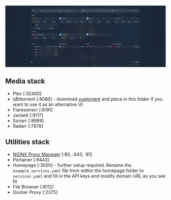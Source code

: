 ![](./img/home.png)

## Media stack

- Plex [:32400]
- qBittorrent [:8080] - download [vuetorrent](https://github.com/VueTorrent/VueTorrent) and place in this folder if you want to use it as an alternative UI
- Flaresolverr [:8191]
- Jackett [:9117]
- Sonarr [:8989]
- Radarr [:7878]

## Utilities stack

- [NGINX Proxy Manager](./img/pm.png) [:80, :443, :81]
- Portainer [:9443]
- Homepage [:3000] - further setup required. Rename the `example_services.yaml` file from within the homepage folder to `services.yaml` and fill in the API keys and modify domain URL as you see fit
- File Browser [:8112]
- Docker Proxy [:2375]
